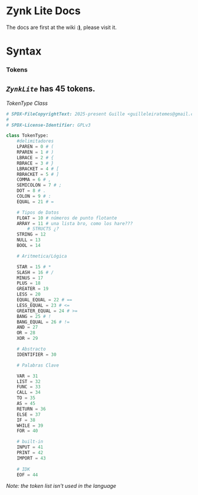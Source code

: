 # Zynk Lite Docs
The docs are first at the wiki **:)**, please visit it.

# Syntax
### Tokens
*```ZynkLite```* has **45** tokens.
-----------------
*TokenType Class*
```python
# SPDX-FileCopyrightText: 2025-present Guille <guilleleiratemes@gmail.com>
#
# SPDX-License-Identifier: GPLv3

class TokenType:
    #delimitadores
    LPAREN = 0 # (
    RPAREN = 1 # )
    LBRACE = 2 # {
    RBRACE = 3 # }
    LBRACKET = 4 # [
    RBRACKET = 5 # ] 
    COMMA = 6 # ,
    SEMICOLON = 7 # ;
    DOT = 8 # .
    COLON = 9 # :
    EQUAL = 21 # =

    # Tipos de Datos
    FLOAT = 10 # números de punto flotante
    ARRAY = 11 # una lista bro, como los hare???
        # STRUCTS ¿?
    STRING = 12
    NULL = 13
    BOOL = 14

    # Aritmetica/Lógica

    STAR = 15 # *
    SLASH = 16 # /
    MINUS = 17
    PLUS = 18
    GREATER = 19
    LESS = 20
    EQUAL_EQUAL = 22 # ==
    LESS_EQUAL = 23 # <=
    GREATER_EQUAL = 24 # >=
    BANG = 25 # !
    BANG_EQUAL = 26 # !=
    AND = 27
    OR = 28
    XOR = 29

    # Abstracto
    IDENTIFIER = 30

    # Palabras Clave

    VAR = 31
    LIST = 32
    FUNC = 33
    CALL = 34
    TO = 35
    AS = 45
    RETURN = 36
    ELSE = 37
    IF = 38
    WHILE = 39
    FOR = 40

    # built-in
    INPUT = 41
    PRINT = 42
    IMPORT = 43
    
    # IDK
    EOF = 44
```
*Note: the token list isn't used in the language*
